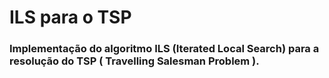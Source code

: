 # ILS para o TSP
### Implementação do algoritmo ILS (Iterated Local Search) para a resolução do TSP ( Travelling Salesman Problem ).
